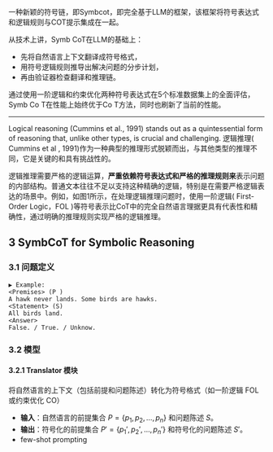 一种新颖的符号链，即Symbcot，即完全基于LLM的框架，该框架将符号表达式和逻辑规则与COT提示集成在一起。

从技术上讲，Symb CoT在LLM的基础上：
- 先将自然语言上下文翻译成符号格式，
- 用符号逻辑规则推导出解决问题的分步计划，
- 再由验证器检查翻译和推理链。

通过使用一阶逻辑和约束优化两种符号表达式在5个标准数据集上的全面评估，Symb Co T在性能上始终优于Co T方法，同时也刷新了当前的性能。

---
Logical reasoning (Cummins et al., 1991) stands out as a quintessential form of reasoning that, unlike other types, is crucial and challenging. 逻辑推理( Cummins et al , 1991)作为一种典型的推理形式脱颖而出，与其他类型的推理不同，它是关键的和具有挑战性的。

逻辑推理需要严格的逻辑运算，**严重依赖符号表达式和严格的推理规则来**表示问题的内部结构。普通文本往往不足以支持这种精确的逻辑，特别是在需要严格逻辑表达的场景中。例如，如图1所示，在处理逻辑推理问题时，使用一阶逻辑( First-Order Logic，FOL )等符号表示比CoT中的完全自然语言理据更具有代表性和精确性，通过明确的推理规则实现严格的逻辑推理。

## 3 SymbCoT for Symbolic Reasoning
### 3.1 问题定义

	▶ Example:  
	<Premises> (P ) 
	A hawk never lands. Some birds are hawks. 
	<Statement> (S) 
	All birds land. 
	<Answer> 
	False. / True. / Unknow.

### 3.2 模型

#### 3.2.1 Translator 模块

将自然语言的上下文（包括前提和问题陈述）转化为符号格式（如一阶逻辑 FOL 或约束优化 CO）

- **输入**：自然语言的前提集合 $P = \{p_1, p_2, \ldots, p_n\}$ 和问题陈述 $S$。
- **输出**：符号化的前提集合  $P' = \{p_1', p_2', \ldots, p_n'\}$ 和符号化的问题陈述 $S'$。
- few-shot prompting

